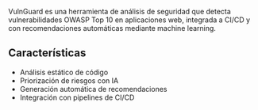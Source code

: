 VulnGuard es una herramienta de análisis de seguridad que detecta vulnerabilidades OWASP Top 10 en aplicaciones web, integrada a CI/CD y con recomendaciones automáticas mediante machine learning.

## Características
- Análisis estático de código
- Priorización de riesgos con IA
- Generación automática de recomendaciones
- Integración con pipelines de CI/CD

